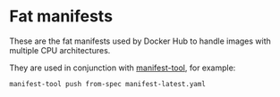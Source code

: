 Fat manifests
=============

These are the fat manifests used by Docker Hub to handle images with multiple CPU architectures.

They are used in conjunction with [manifest-tool](https://github.com/estesp/manifest-tool), for example:

```sh
manifest-tool push from-spec manifest-latest.yaml
```
